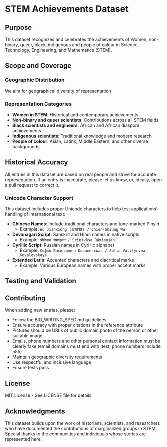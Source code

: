 # STEM Achievements Dataset

## Purpose

This dataset recognizes and celebrates the achievements of Women, non-binary, queer, black, indigenous and people of colour in Science, Technology, Engineering, and Mathematics (STEM).

## Scope and Coverage

### Geographic Distribution

We aim for geographical diversity of representation

### Representation Categories
- **Women in STEM**: Historical and contemporary achievements
- **Non-binary and queer scientists**: Contributions across all STEM fields
- **Black scientists and engineers**: African and African diaspora achievements
- **Indigenous scientists**: Traditional knowledge and modern research
- **People of colour**: Asian, Latinx, Middle Eastern, and other diverse backgrounds

## Historical Accuracy

All entries in this dataset are based on real people and strive for accurate representation.
If an entry is inaccurate, please let us know, or, ideally, open a pull request to correct it.

### Unicode Character Support

This dataset includes proper Unicode characters to help test applications' handling of international text:

- **Chinese Names**: Include traditional characters and tone-marked Pinyin
  - Example: `Wú Jiànxióng (吳健雄) / Chien-Shiung Wu`
- **Devanagari Script**: Sanskrit and Hindi names in native scripts  
  - Example: `श्रीनिवास रामानुजन / Srīnivāsa Rāmānujan`
- **Cyrillic Script**: Russian names in Cyrillic alphabet
  - Example: `Софья Васильевна Ковалевская / Sofia Vasilyevna Kovalevskaya`
- **Extended Latin**: Accented characters and diacritical marks
  - Example: Various European names with proper accent marks

## Testing and Validation

## Contributing

When adding new entries, please:
- Follow the BIO_WRITING_SPEC.md guidelines
- Ensure accuracy with proper citations in the reference attribute
- Pictures should be URLs of public domain photo of the person or other suitable image
- Emails, phone numbers and other personal contact information must be clearly fake (email domains must end with .test, phone numbers include 555)
- Maintain geographic diversity requirements
- Use respectful and inclusive language
- Ensure tests pass

## License

MIT License - See LICENSE file for details.

## Acknowledgments

This dataset builds upon the work of historians, scientists, and researchers who have documented the contributions of marginalized groups in STEM. Special thanks to the communities and individuals whose stories are represented here.
